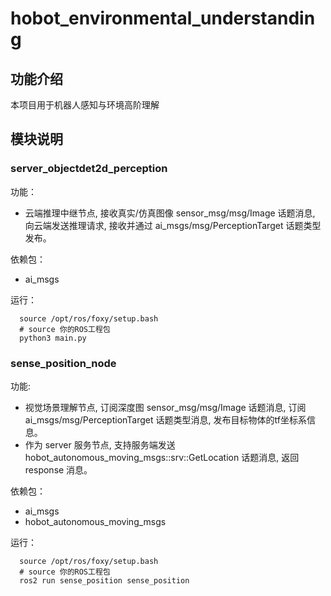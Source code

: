 # hobot_environmental_understanding

## 功能介绍
  本项目用于机器人感知与环境高阶理解

## 模块说明

### server_objectdet2d_perception

功能：
  - 云端推理中继节点, 接收真实/仿真图像 sensor_msg/msg/Image 话题消息, 向云端发送推理请求, 接收并通过 ai_msgs/msg/PerceptionTarget 话题类型发布。

依赖包：
  - ai_msgs

运行：

```shell
  source /opt/ros/foxy/setup.bash
  # source 你的ROS工程包
  python3 main.py
```

### sense_position_node

功能:
  - 视觉场景理解节点, 订阅深度图 sensor_msg/msg/Image 话题消息, 订阅 ai_msgs/msg/PerceptionTarget 话题类型消息, 发布目标物体的tf坐标系信息。
  - 作为 server 服务节点, 支持服务端发送 hobot_autonomous_moving_msgs::srv::GetLocation 话题消息, 返回 response 消息。

依赖包：
  - ai_msgs
  - hobot_autonomous_moving_msgs

运行：
```shell
  source /opt/ros/foxy/setup.bash
  # source 你的ROS工程包
  ros2 run sense_position sense_position
```
